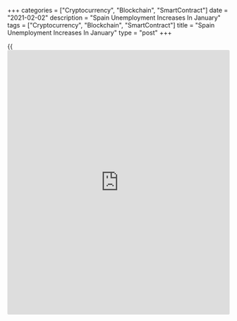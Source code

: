 +++
categories = ["Cryptocurrency", "Blockchain", "SmartContract"]
date = "2021-02-02"
description = "Spain Unemployment Increases In January"
tags = ["Cryptocurrency", "Blockchain", "SmartContract"]
title = "Spain Unemployment Increases In January"
type = "post"
+++

{{<iframe id="large-banner" src="https://www.bounty.group/#slide=6.0" width="100%" height="600" scrolling="no" style="border: 0px solid rgb(216, 221, 230); border-radius: 3px;">}}

Spain's unemployment increased in January, data from the labor ministry
showed on Tuesday.

The number of unemployed increased by 76,216 on month in January, but
smaller than the increase of 90,248 seen in the same period last year.
Unemployment totaled 3.96 million.

The ministry said the unemployment has increased every January since
records began.  
Despite restrictions related to Covid-19, the increase was only moderate
in 2021.

On a seasonally adjusted basis, unemployment decreased by 17,544.

Among sectors, unemployment in the service sector increased by 78,089
and by 3,272 in agriculture. In industry, unemployment rose 1,123, while
unemployment in construction dropped by 871.

Unemployment among youth aged below 25 years dropped by 5,874 people or
-1.62 percent in January compared to the previous month.

For comments and feedback [contact](https://www.playgroundfx.com/contact/): editorial@rtt[news](https://www.letsplayfx.com/blog/forex-news-website/).com

[Economic News][1]

 **What parts of the world are seeing the best (and worst) economic
performances lately? Click[here][2] to check out our [Econ Scorecard][2]
and find out! See up-to-the-moment [ranking](https://www.playgroundfx.com/blog/crypto-exchange-ranking/)s for the best and worst
performers in [GDP][3], [unemployment rate][4], [inflation][5] and much
more.**

   1. www.rtt[news](https://www.letsplayfx.com/blog/forex-news-website/).com/Content/EconomicNews.aspx
   2. www.rtt[news](https://www.letsplayfx.com/blog/forex-news-website/).com/economic-scorecard/world-rank/PPI/highest-performance.aspx
   3. www.rtt[news](https://www.letsplayfx.com/blog/forex-news-website/).com/economic-scorecard/world-rank/GDP/highest-performance.aspx
   4. www.rtt[news](https://www.letsplayfx.com/blog/forex-news-website/).com/economic-scorecard/world-rank/unemployment-rate/lowest-performance.aspx
   5. www.rtt[news](https://www.letsplayfx.com/blog/forex-news-website/).com/economic-scorecard/world-rank/CPI/highest-performance.aspx